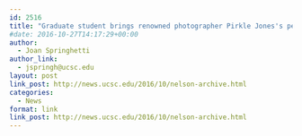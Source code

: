 ```yaml
---
id: 2516
title: "Graduate student brings renowned photographer Pirkle Jones's personal archive to the public"
#date: 2016-10-27T14:17:29+00:00
author:
  - Joan Springhetti
author_link:
  - jspringh@ucsc.edu
layout: post
link_post: http://news.ucsc.edu/2016/10/nelson-archive.html
categories:
  - News
format: link
link_post: http://news.ucsc.edu/2016/10/nelson-archive.html
---
```

